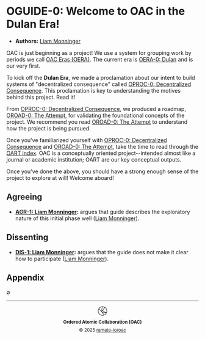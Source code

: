 # OGUIDE-0: Welcome to OAC in the Dulan Era!
- **Authors:** [Liam Monninger](mailto:liam@ramate.io)

OAC is just beginning as a project! We use a system for grouping work by periods we call [OAC Eras (OERA)](../../../oera/). The current era is [OERA-0: Dulan](../../../oera/oera-000-000-000-dulan/README.md) and is our very first.

To kick off the **Dulan Era**, we made a proclamation about our intent to build systems of "decentralized consequence" called [OPROC-0: Decentralized Consequence](../../../oproc/oera-000-000-000-dulan/oproc-000-000-000/README.md). This proclamation is key to understanding the motives behind this project. Read it!

From [OPROC-0: Decentralized Consequence](../../../oproc/oera-000-000-000-dulan/oproc-000-000-000/README.md), we produced a roadmap, [OROAD-0: The Attempt](../../../oroad/oera-000-000-000-dulan/oroad-000-000-000/README.md), for validating the foundational concepts of the project. We recommend you read [OROAD-0: The Attempt](../../../oroad/oera-000-000-000-dulan/oroad-000-000-000/README.md) to understand how the project is being pursued.

Once you've familiarized yourself with [OPROC-0: Decentralized Consequence](../../../oproc/oera-000-000-000-dulan/oproc-000-000-000/README.md) and [OROAD-0: The Attempt](../../../oroad/oera-000-000-000-dulan/oroad-000-000-000/README.md), take the time to read through the [OART index](../../../oart/). OAC is a conceptually oriented project--intended almost like a journal or academic institution; OART are our key conceptual outputs.

Once you've done the above, you should have a strong enough sense of the project to explore at will! Welcome aboard!

## Agreeing
- **[AGR-1: Liam Monninger](./agreeing/agr-001-liam-monninger/README.md):** argues that guide describes the exploratory nature of this initial phase well ([Liam Monninger](mailto:liam@ramate.io)).

## Dissenting
- **[DIS-1: Liam Monninger](./dissenting/dis-001-liam-monninger/README.md):** argues that the guide does not make it clear how to participate ([Liam Monninger](mailto:liam@ramate.io)).

## Appendix
$\emptyset$

<!--OAC FOOTER: DO NOT REMOVE THIS LINE-->
---

<div align="center">
  <picture>
    <source srcset="/assets/oac-inverted-transparent.png" media="(prefers-color-scheme: dark)">
    <img height="24" src="/assets/oac-transparent.png" alt="OAC"/>
  </picture>
  <br/>
  <sub>
    <b>Ordered Atomic Collaboration (OAC)</b>
    <br/>
    &copy; 2025 <a href="https://github.com/ramate-io/oac">ramate-io/oac</a>
  </sub>
</div>
